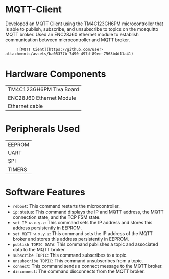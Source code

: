 # MQTT-Client
Developed an MQTT Client using the TM4C123GH6PM microcontroller that is able to publish, subscribe, and unsubscribe to topics on the mosquitto MQTT broker. Used an ENC28J60 ethernet module to establish communication between microcontroller and MQTT broker.

   
         ![MQTT Cient](https://github.com/user-attachments/assets/ba05377b-7490-497d-89ee-7563b4d11a41)




# Hardware Components
|                         |
|-------------------------|
| TM4C123GH6PM Tiva Board |
| ENC28J60 Ethernet Module|
| Ethernet cable          |

# Peripherals Used
|               |
|---------------|
| EEPROM        |
| UART          |
| SPI           |
| TIMERS        |

# Software Features
 * `reboot`: This command restarts the microcontroller.
 * `ip`:  status: This command displays the IP and MQTT address, the MQTT connection state, and the TCP FSM state.
 * `set IP w.x.y.z`: This command sets the IP address  and stores this address persistently in EEPROM.
 * `set MQTT w.x.y.z`: This command sets the IP address of the MQTT broker and stores this address persistently in EEPROM.
 * `publish TOPIC DATA`: This command publishes a topic and associated data to the MQTT broker.
 * `subscribe TOPIC`: This command subscribes to a topic.
 * `unsubscribe TOPIC`: This command unsubscribes from a topic.
 * `connect`: This command sends a connect message to the MQTT broker.
 * `disconnect`: The command disconnects from the MQTT broker.
 
